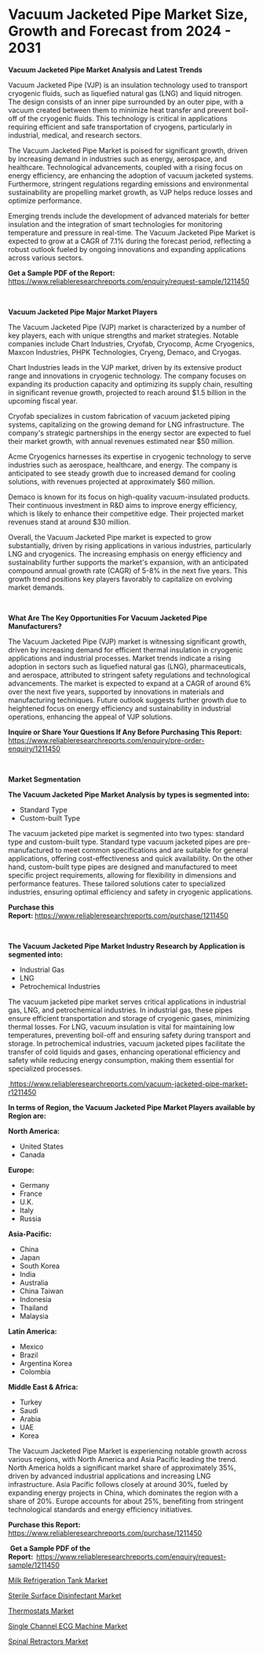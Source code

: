 <p><h1>Vacuum Jacketed Pipe Market Size, Growth and Forecast from 2024 - 2031</h1></p><p><strong>Vacuum Jacketed Pipe Market Analysis and Latest Trends</strong></p>
<p><p>Vacuum Jacketed Pipe (VJP) is an insulation technology used to transport cryogenic fluids, such as liquefied natural gas (LNG) and liquid nitrogen. The design consists of an inner pipe surrounded by an outer pipe, with a vacuum created between them to minimize heat transfer and prevent boil-off of the cryogenic fluids. This technology is critical in applications requiring efficient and safe transportation of cryogens, particularly in industrial, medical, and research sectors.</p><p>The Vacuum Jacketed Pipe Market is poised for significant growth, driven by increasing demand in industries such as energy, aerospace, and healthcare. Technological advancements, coupled with a rising focus on energy efficiency, are enhancing the adoption of vacuum jacketed systems. Furthermore, stringent regulations regarding emissions and environmental sustainability are propelling market growth, as VJP helps reduce losses and optimize performance.</p><p>Emerging trends include the development of advanced materials for better insulation and the integration of smart technologies for monitoring temperature and pressure in real-time. The Vacuum Jacketed Pipe Market is expected to grow at a CAGR of 7.1% during the forecast period, reflecting a robust outlook fueled by ongoing innovations and expanding applications across various sectors.</p></p>
<p><strong>Get a Sample PDF of the Report:&nbsp;</strong> <a href="https://www.reliableresearchreports.com/enquiry/request-sample/1211450?utm_campaign=113&utm_medium=2&utm_source=Github&utm_content=ia&utm_term=05112024&utm_id=vacuum-jacketed-pipe">https://www.reliableresearchreports.com/enquiry/request-sample/1211450</a></p>
<p>&nbsp;</p>
<p><strong>Vacuum Jacketed Pipe Major Market Players</strong></p>
<p><p>The Vacuum Jacketed Pipe (VJP) market is characterized by a number of key players, each with unique strengths and market strategies. Notable companies include Chart Industries, Cryofab, Cryocomp, Acme Cryogenics, Maxcon Industries, PHPK Technologies, Cryeng, Demaco, and Cryogas.</p><p>Chart Industries leads in the VJP market, driven by its extensive product range and innovations in cryogenic technology. The company focuses on expanding its production capacity and optimizing its supply chain, resulting in significant revenue growth, projected to reach around $1.5 billion in the upcoming fiscal year.</p><p>Cryofab specializes in custom fabrication of vacuum jacketed piping systems, capitalizing on the growing demand for LNG infrastructure. The company's strategic partnerships in the energy sector are expected to fuel their market growth, with annual revenues estimated near $50 million.</p><p>Acme Cryogenics harnesses its expertise in cryogenic technology to serve industries such as aerospace, healthcare, and energy. The company is anticipated to see steady growth due to increased demand for cooling solutions, with revenues projected at approximately $60 million.</p><p>Demaco is known for its focus on high-quality vacuum-insulated products. Their continuous investment in R&D aims to improve energy efficiency, which is likely to enhance their competitive edge. Their projected market revenues stand at around $30 million.</p><p>Overall, the Vacuum Jacketed Pipe market is expected to grow substantially, driven by rising applications in various industries, particularly LNG and cryogenics. The increasing emphasis on energy efficiency and sustainability further supports the market's expansion, with an anticipated compound annual growth rate (CAGR) of 5-8% in the next five years. This growth trend positions key players favorably to capitalize on evolving market demands.</p></p>
<p>&nbsp;</p>
<p><strong>What Are The Key Opportunities For Vacuum Jacketed Pipe Manufacturers?</strong></p>
<p><p>The Vacuum Jacketed Pipe (VJP) market is witnessing significant growth, driven by increasing demand for efficient thermal insulation in cryogenic applications and industrial processes. Market trends indicate a rising adoption in sectors such as liquefied natural gas (LNG), pharmaceuticals, and aerospace, attributed to stringent safety regulations and technological advancements. The market is expected to expand at a CAGR of around 6% over the next five years, supported by innovations in materials and manufacturing techniques. Future outlook suggests further growth due to heightened focus on energy efficiency and sustainability in industrial operations, enhancing the appeal of VJP solutions.</p></p>
<p><strong>Inquire or Share Your Questions If Any Before Purchasing This Report:</strong> <a href="https://www.reliableresearchreports.com/enquiry/pre-order-enquiry/1211450?utm_campaign=113&utm_medium=2&utm_source=Github&utm_content=ia&utm_term=05112024&utm_id=vacuum-jacketed-pipe">https://www.reliableresearchreports.com/enquiry/pre-order-enquiry/1211450</a></p>
<p>&nbsp;</p>
<p><strong>Market Segmentation</strong></p>
<p><strong>The Vacuum Jacketed Pipe Market Analysis by types is segmented into:</strong></p>
<p><ul><li>Standard Type</li><li>Custom-built Type</li></ul></p>
<p><p>The vacuum jacketed pipe market is segmented into two types: standard type and custom-built type. Standard type vacuum jacketed pipes are pre-manufactured to meet common specifications and are suitable for general applications, offering cost-effectiveness and quick availability. On the other hand, custom-built type pipes are designed and manufactured to meet specific project requirements, allowing for flexibility in dimensions and performance features. These tailored solutions cater to specialized industries, ensuring optimal efficiency and safety in cryogenic applications.</p></p>
<p><strong>Purchase this Report:&nbsp;</strong><a href="https://www.reliableresearchreports.com/purchase/1211450?utm_campaign=113&utm_medium=2&utm_source=Github&utm_content=ia&utm_term=05112024&utm_id=vacuum-jacketed-pipe">https://www.reliableresearchreports.com/purchase/1211450</a></p>
<p>&nbsp;</p>
<p><strong>The Vacuum Jacketed Pipe Market Industry Research by Application is segmented into:</strong></p>
<p><ul><li>Industrial Gas</li><li>LNG</li><li>Petrochemical Industries</li></ul></p>
<p><p>The vacuum jacketed pipe market serves critical applications in industrial gas, LNG, and petrochemical industries. In industrial gas, these pipes ensure efficient transportation and storage of cryogenic gases, minimizing thermal losses. For LNG, vacuum insulation is vital for maintaining low temperatures, preventing boil-off and ensuring safety during transport and storage. In petrochemical industries, vacuum jacketed pipes facilitate the transfer of cold liquids and gases, enhancing operational efficiency and safety while reducing energy consumption, making them essential for specialized processes.</p></p>
<p><a href="https://www.reliableresearchreports.com/vacuum-jacketed-pipe-market-r1211450?utm_campaign=113&utm_medium=2&utm_source=Github&utm_content=ia&utm_term=05112024&utm_id=vacuum-jacketed-pipe">&nbsp;https://www.reliableresearchreports.com/vacuum-jacketed-pipe-market-r1211450</a></p>
<p><strong>In terms of Region, the Vacuum Jacketed Pipe Market Players available by Region are:</strong></p>
<p>
    <p> <strong> North America: </strong>
        <ul>
            <li>United States</li>
            <li>Canada</li>
        </ul>
        </p> 
    <p> <strong> Europe: </strong>
        <ul>
            <li>Germany</li>
            <li>France</li>
            <li>U.K.</li>
            <li>Italy</li>
            <li>Russia</li>
        </ul>
        </p> 
    <p> <strong> Asia-Pacific: </strong>
        <ul>
            <li>China</li>
            <li>Japan</li>
            <li>South Korea</li>
            <li>India</li>
            <li>Australia</li>
            <li>China Taiwan</li>
            <li>Indonesia</li>
            <li>Thailand</li>
            <li>Malaysia</li>
        </ul>
        </p> 
    <p> <strong> Latin America: </strong>
        <ul>
            <li>Mexico</li>
            <li>Brazil</li>
            <li>Argentina Korea</li>
            <li>Colombia</li>
        </ul>
        </p> 
    <p> <strong> Middle East & Africa: </strong>
        <ul>
            <li>Turkey</li>
            <li>Saudi</li>
            <li>Arabia</li>
            <li>UAE</li>
            <li>Korea</li>
        </ul>
    </p>
    </p>
<p><p>The Vacuum Jacketed Pipe Market is experiencing notable growth across various regions, with North America and Asia Pacific leading the trend. North America holds a significant market share of approximately 35%, driven by advanced industrial applications and increasing LNG infrastructure. Asia Pacific follows closely at around 30%, fueled by expanding energy projects in China, which dominates the region with a share of 20%. Europe accounts for about 25%, benefiting from stringent technological standards and energy efficiency initiatives.</p></p>
<p><strong>Purchase this Report: </strong><a href="https://www.reliableresearchreports.com/purchase/1211450?utm_campaign=113&utm_medium=2&utm_source=Github&utm_content=ia&utm_term=05112024&utm_id=vacuum-jacketed-pipe">https://www.reliableresearchreports.com/purchase/1211450</a></p>
<p>&nbsp;<strong>Get a Sample PDF of the Report:&nbsp;&nbsp;</strong><a href="https://www.reliableresearchreports.com/enquiry/request-sample/1211450?utm_campaign=113&utm_medium=2&utm_source=Github&utm_content=ia&utm_term=05112024&utm_id=vacuum-jacketed-pipe">https://www.reliableresearchreports.com/enquiry/request-sample/1211450</a></p>
<p><strong></strong></p>
<p><p><a href="https://github.com/RuthLucas64/Market-Research-Report-List-1/blob/main/milk-refrigeration-tank-market.md?utm_campaign=113&utm_medium=2&utm_source=Github&utm_content=ia&utm_term=05112024&utm_id=vacuum-jacketed-pipe">Milk Refrigeration Tank Market</a></p><p><a href="https://issuu.com/reportprime-2/docs/sterile-surface-disinfectant-market_dc63c42c68cc0c?utm_campaign=113&utm_medium=2&utm_source=Github&utm_content=ia&utm_term=05112024&utm_id=vacuum-jacketed-pipe">Sterile Surface Disinfectant Market</a></p><p><a href="https://github.com/NathanColeman327/Market-Research-Report-List-1/blob/main/thermostats-market.md?utm_campaign=113&utm_medium=2&utm_source=Github&utm_content=ia&utm_term=05112024&utm_id=vacuum-jacketed-pipe">Thermostats Market</a></p><p><a href="https://issuu.com/reportprime-2/docs/single-channel-ecg-machine-market-s_e129cab6eb783a?utm_campaign=113&utm_medium=2&utm_source=Github&utm_content=ia&utm_term=05112024&utm_id=vacuum-jacketed-pipe">Single Channel ECG Machine Market</a></p><p><a href="https://issuu.com/reportprime-2/docs/spinal-retractors-market-size-2030._ffb2ab4b00ed5f?utm_campaign=113&utm_medium=2&utm_source=Github&utm_content=ia&utm_term=05112024&utm_id=vacuum-jacketed-pipe">Spinal Retractors Market</a></p></p>